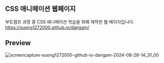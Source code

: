 ## CSS 애니메이션 웹페이지
부트캠프 과정 중 CSS 애니메이션 학습을 위해 제작한 웹 페이지입니다.
https://suong1272000.github.io/dangam/

## Preview
![screencapture-suong1272000-github-io-dangam-2024-08-28-14_31_00](https://github.com/user-attachments/assets/19313a4a-84bc-4bd3-ba5e-6038406645de)
